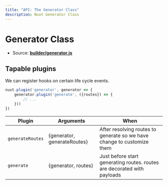 ```yaml
---
title: "API: The Generator Class"
description: Nuxt Generator Class
---
```


# Generator Class

- Source: **[builder/generator.js](https://github.com/nuxt/nuxt.js/blob/dev/lib/builder/generator.js)**


## Tapable plugins

We can register hooks on certain life cycle events.

```js
nuxt.plugin('generator', generator => {
    generator.plugin('generate', ({routes}) => {
        // ...
    }))
})
```

Plugin           | Arguments                   | When
-----------------|-----------------------------|--------------------------------------------------------------------------------
`generateRoutes` | {generator, generateRoutes} | After resolving routes to generate so we have change to customize them
`generate`       | {generator, routes}         | Just before start generating routes. routes are decorated with payloads
